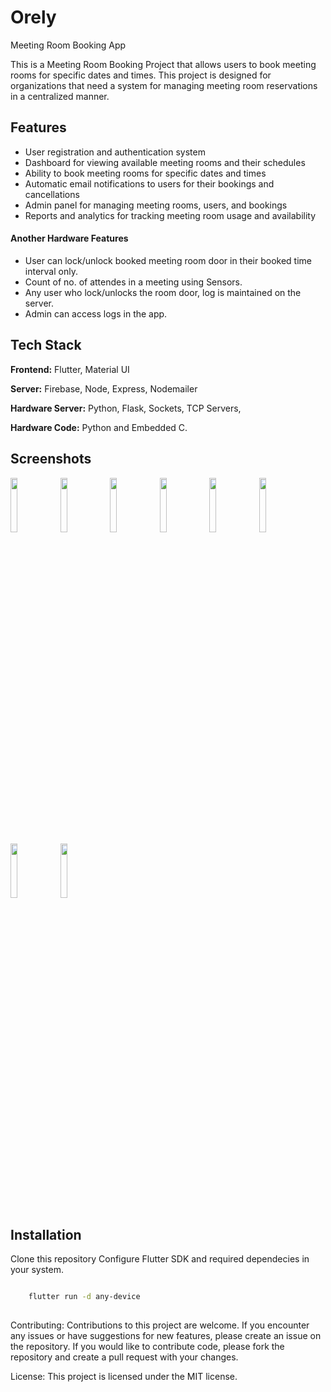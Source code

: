
# Orely
Meeting Room Booking App

This is a Meeting Room Booking Project that allows users to book meeting rooms for specific dates and times. This project is designed for organizations that need a system for managing meeting room reservations in a centralized manner.

## Features

- User registration and authentication system
- Dashboard for viewing available meeting rooms and their schedules
- Ability to book meeting rooms for specific dates and times
- Automatic email notifications to users for their bookings and cancellations
- Admin panel for managing meeting rooms, users, and bookings
- Reports and analytics for tracking meeting room usage and availability

#### Another Hardware Features

- User can lock/unlock booked meeting room door in their booked time interval only.
- Count of no. of attendes in a meeting using Sensors.
- Any user who lock/unlocks the room door, log is maintained on the server.
- Admin can access logs in the app.


## Tech Stack

**Frontend:** Flutter, Material UI

**Server:** Firebase, Node, Express, Nodemailer

**Hardware Server:** Python, Flask, Sockets, TCP Servers,

**Hardware Code:** Python and Embedded C.



## Screenshots

<img src="https://user-images.githubusercontent.com/57105611/235211065-dec8f8e0-e0c6-4c31-8783-091902fe2d91.jpg" width="15%"></img>
<img src="https://user-images.githubusercontent.com/57105611/235211067-20e7a4b5-6140-4c2b-bbf5-3c15af548936.jpg" width="15%"></img>
<img src="https://user-images.githubusercontent.com/57105611/235211051-353b60da-2282-4a9b-81b0-de0cfc8a6e57.jpg" width="15%"></img>
<img src="https://user-images.githubusercontent.com/57105611/235211057-dabedbd5-aa4a-4075-9d5d-c9d37d77414e.jpg" width="15%"></img>
<img src="https://user-images.githubusercontent.com/57105611/235211059-7e288be9-0871-4152-ba01-78a1c565a515.jpg" width="15%"></img>
<img src="https://user-images.githubusercontent.com/57105611/235211061-3eb5f319-0adf-4c26-bd1d-5ba0608342df.jpg" width="15%"></img>
<img src="https://user-images.githubusercontent.com/57105611/235211069-2d95c636-a9c9-4f19-8a76-adf489271f19.jpg" width="15%"></img>
<img src="https://user-images.githubusercontent.com/57105611/235211071-7c7a725a-f4c1-4f54-9dc3-41b2c8ffb105.jpg" width="15%"></img> 

## Installation

 Clone this repository
 Configure Flutter SDK and required dependecies in your system.

```bash

    flutter run -d any-device
    
```
    
Contributing:
Contributions to this project are welcome. If you encounter any issues or have suggestions for new features, please create an issue on the repository. If you would like to contribute code, please fork the repository and create a pull request with your changes.

License:
This project is licensed under the MIT license.

